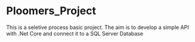 # Ploomers_Project
This is a seletive process basic project. The aim is to develop a simple API with .Net Core and connect it to a SQL Server Database
